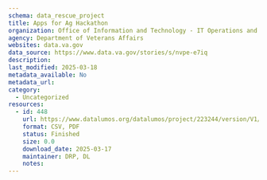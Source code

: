 ```yaml
---
schema: data_rescue_project 
title: Apps for Ag Hackathon
organization: Office of Information and Technology - IT Operations and Services (ITOPS)
agency: Department of Veterans Affairs
websites: data.va.gov
data_source: https://www.data.va.gov/stories/s/nvpe-e7iq
description: 
last_modified: 2025-03-18
metadata_available: No
metadata_url: 
category:
  - Uncategorized
resources:
  - id: 448
    url: https://www.datalumos.org/datalumos/project/223244/version/V1/view
    format: CSV, PDF
    status: Finished
    size: 0.0
    download_date: 2025-03-17
    maintainer: DRP, DL
    notes: 
---
```

